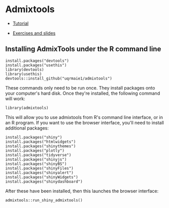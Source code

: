 # Admixtools

* [Tutorial](https://uqrmaie1.github.io/admixtools/articles/admixtools.html)

* [Exercises and slides](https://www.dropbox.com/sh/htfdlqpvlgilbqy/AAC2Y2-eMNQ2vZKXIWXlXkwra?dl=0)

## Installing AdmixTools under the R command line

    install.packages("devtools")
    install.packages("usethis")
    library(devtools)
    library(usethis)
    devtools::install_github("uqrmaie1/admixtools")

These commands only need to be run once. They install packages onto
your computer's hard disk. Once they're installed, the following
command will work:

	library(admixtools)

This will allow you to use admixtools from R's command line interface,
or in an R program. If you want to use the browser interface, you'll
need to install additional packages:

    install.packages("shiny")
    install.packages("htmlwidgets")
    install.packages("shinythemes")
    install.packages("plotly")
    install.packages("tidyverse")
    install.packages("shinyjs")
    install.packages("shinyBS")
    install.packages("shinyFiles")
    install.packages("shinyalert")
    install.packages("shinyWidgets")
    install.packages("shinydashboard")

After these have been installed, then this launches the browser
interface: 

    admixtools::run_shiny_admixtools()

